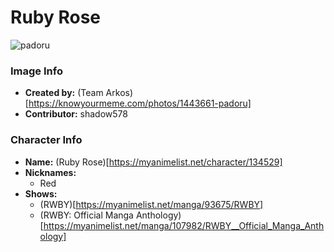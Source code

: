 # Ruby Rose

![padoru](https://raw.githubusercontent.com/shadow578/Padoru-Padoru/master/Padoru/rwby-ruby-rose.png "Ruby Rose")

### Image Info
* **Created by:**    (Team Arkos)[https://knowyourmeme.com/photos/1443661-padoru]
* **Contributor:**   shadow578

### Character Info
* **Name:**   (Ruby Rose)[https://myanimelist.net/character/134529]
* **Nicknames:**
  * Red
* **Shows:**
  * (RWBY)[https://myanimelist.net/manga/93675/RWBY]
  * (RWBY: Official Manga Anthology)[https://myanimelist.net/manga/107982/RWBY__Official_Manga_Anthology]
